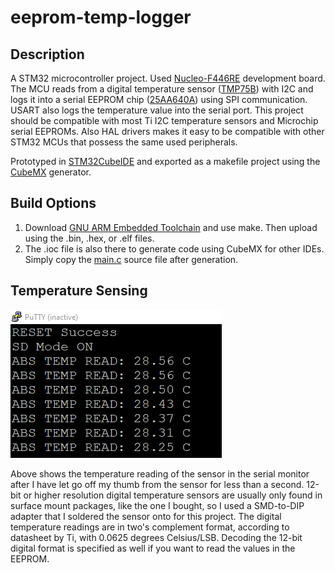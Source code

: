 # eeprom-temp-logger
## Description
A STM32 microcontroller project. Used [Nucleo-F446RE](https://www.st.com/en/evaluation-tools/nucleo-f446re.html) development board. 
The MCU reads from a digital temperature sensor ([TMP75B](https://www.ti.com/lit/ds/symlink/tmp75b.pdf?ts=1611471999214&ref_url=https%253A%252F%252Fwww.google.com%252F)) 
with I2C and logs it into a serial EEPROM chip ([25AA640A](http://ww1.microchip.com/downloads/en/DeviceDoc/21830F.pdf)) using SPI communication. USART also logs the temperature
value into the serial port. This project should be compatible with most Ti I2C temperature sensors and Microchip serial EEPROMs. Also HAL drivers makes it easy to be compatible
with other STM32 MCUs that possess the same used peripherals.

Prototyped in [STM32CubeIDE](https://www.st.com/en/development-tools/stm32cubeide.html) and exported as a makefile project using the [CubeMX](https://www.st.com/en/development-tools/stm32cubemx.html) generator.

## Build Options
1. Download [GNU ARM Embedded Toolchain](https://developer.arm.com/tools-and-software/open-source-software/developer-tools/gnu-toolchain/gnu-rm/downloads) and use make. 
Then upload using the .bin, .hex, or .elf files. 
2. The .ioc file is also there to generate code using CubeMX for other IDEs. Simply copy the [main.c](Core/Src/main.c) source file after generation.


## Temperature Sensing

![Serial Com](/images/serial_com.png)

Above shows the temperature reading of the sensor in the serial monitor after I have let go off my thumb from the sensor for less than a second. 12-bit or higher resolution digital temperature sensors are usually only found in surface mount packages, like the one I bought, so I used a SMD-to-DIP adapter that I soldered the sensor onto for this project. The digital temperature readings are in two's complement format, according to datasheet by Ti, with 0.0625 degrees Celsius/LSB. Decoding the 12-bit digital format is specified as well if you want to read the values in the EEPROM.
